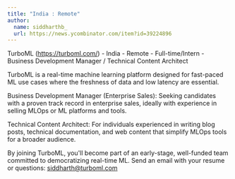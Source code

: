 ```yaml
---
title: "India : Remote"
author:
  name: siddharthb_
  url: https://news.ycombinator.com/item?id=39224896
---
```

TurboML (<a href="https:&#x2F;&#x2F;turboml.com&#x2F;" rel="nofollow">https:&#x2F;&#x2F;turboml.com&#x2F;</a>) - India - Remote - Full-time&#x2F;Intern - Business Development Manager &#x2F; Technical Content Architect

TurboML is a real-time machine learning platform designed for fast-paced ML use cases where the freshness of data and low latency are essential.

Business Development Manager (Enterprise Sales): Seeking candidates with a proven track record in enterprise sales, ideally with experience in selling MLOps or ML platforms and tools.

Technical Content Architect: For individuals experienced in writing blog posts, technical documentation, and web content that simplify MLOps tools for a broader audience.

By joining TurboML, you&#x27;ll become part of an early-stage, well-funded team committed to democratizing real-time ML. Send an email with your resume or questions: siddharth@turboml.com
